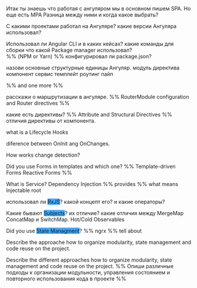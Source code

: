 Итак ты знаешь что работая с ангуляром мы в основном пишем SPA. Но еще есть MPA
Разница между ними и когда какое выбрать?

С какими проектами работал на Ангуляре?
какие версии Ангуляра использовал?

Использовал ли Angular CLI и в каких кейсах? какие команды
для сборки что какой Package manager использовал?  
%% (NPM or Yarn) %%
конфигурировал ли package.json?

назови основные структурные единицы Ангуляр.
модуль
директива
компонент
сервис
темплейт
роутинг
пайп

%% and one more %%

расскажи о маршрутизации в ангуляре.
%% RouterModule configuration and Router directives %%


какие есть директивы?
%% Attribute and Structural Directives %%
отличия директивы от компонента.

what is a Lifecycle Hooks

diference between OnInit ang OnChanges.

How works change detection?

Did you use Forms in templates and which one?
%% Template-driven Forms
Reactive Forms %%


What is Service?
Dependency Injection
%% provides %%
what means Injectable root


использовал ли <span style="background:#40a9ff">RxJS</span>? 
какой концепт его?
и какие операторы?

Какие бывают <span style="background:#40a9ff">Subjects</span>? их отличие?
какие отличия между MergeMap ConcatMap и SwitchMap.
Hot/Cold Observables

Did you use <span style="background:#40a9ff">State Managment</span>?
%% ngrx %%
tell about

Describe the approache how to organize modularity, state management and code reuse on the project.

Describe the different approaches how to organize modularity, state management and code reuse on the project.
%% Опиши различные подходы к организации модульности, управления состоянием и повторного использования кода в проекте %%


